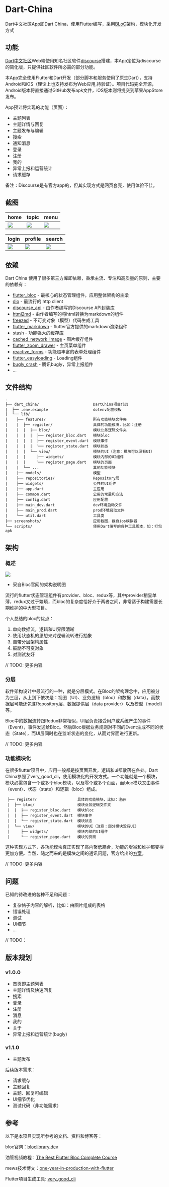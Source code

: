 # Dart-China

Dart中文社区App即Dart China，使用Flutter编写，采用[BLoC](https://bloclibrary.dev/)架构，模块化开发方式

## 功能

[Dart中文社区](https://www.dart-china.org/)Web端使用知名社区软件[discourse](https://www.discourse.org/)搭建，本App定位为discourse的简化版，只提供社区软件所必需的部分功能。

本App完全使用Flutter和Dart开发（部分脚本和服务使用了原生Dart），支持Android和iOS（理论上也支持发布为Web应用,待验证）。项目代码完全开源，Android版本将直接通过GitHub发布apk文件，iOS版本则将提交到苹果AppStore发布。

App预计将实现的功能（页面）：

  * 主题列表
  * 主题详情与回复
  * 主题发布与编辑
  * 搜索
  * 通知消息
  * 登录
  * 注册
  * 我的
  * 异常上报和运营统计
  * 请求缓存

备注：Discourse是有官方app的，但其实现方式是网页套壳，使用体验不佳。

## 截图

| home | topic | menu |
| ------------- | ------------- | ------------- |
| <img src="https://raw.github.com/jarontai/dart-china/master/screenshots/home.png">  | <img src="https://raw.github.com/jarontai/dart-china/master/screenshots/topic.png">  | <img src="https://raw.github.com/jarontai/dart-china/master/screenshots/menu.png">  |

| login | profile | search |
| ------------- | ------------- | ------------- |
| <img src="https://raw.github.com/jarontai/dart-china/master/screenshots/login.png">  | <img src="https://raw.github.com/jarontai/dart-china/master/screenshots/profile.png">  | <img src="https://raw.github.com/jarontai/dart-china/master/screenshots/search.png">  |


## 依赖

Dart China 使用了很多第三方库即依赖，秉承主流、专注和高质量的原则，主要的依赖有：

* [flutter_bloc](https://pub.dev/packages/flutter_bloc) - 最核心的状态管理组件，应用整体架构的主梁
* [dio](https://pub.dev/packages/dio) - 最流行的 http client
* [discourse_api](https://github.com/jarontai/discourse_api) - 由作者编写的Discourse API封装库
* [html2md](https://github.com/jarontai/html2md) - 由作者编写的将html转换为markdown的组件
* [freezed](https://pub.dev/packages/freezed) - 不可变对象（模型）代码生成工具
* [flutter_markdown](https://pub.dev/packages/flutter_markdown) - flutter官方提供的markdown渲染组件
* [stash](https://pub.dev/packages/stash) - 功能强大的缓存库
* [cached_network_image](https://pub.dev/packages/cached_network_image) - 图片缓存组件
* [flutter_zoom_drawer](https://pub.dev/packages/flutter_zoom_drawer) - 主页菜单组件
* [reactive_forms](https://pub.dev/packages/reactive_forms) - 功能超丰富的表单处理组件
* [flutter_easyloading](https://pub.dev/packages/flutter_easyloading) - Loading组件
* [bugly_crash](https://pub.dev/packages/bugly_crash) - 腾讯bugly，异常上报组件
* ...

## 文件结构

    .
    ├── dart_china/                        DartChina项目代码
    |  ├── .env.example                    dotenv配置模板
    |  └── lib/                
    |    ├── features/                     所有功能模块文件夹
    |    |  ├── register/                  具体的功能模块，比如：注册
    |    |  |  ├── bloc/                   模块业务逻辑文件夹
    |    |  |  |  ├── register_bloc.dart   模块bloc
    |    |  |  |  ├── register_event.dart  模块事件
    |    |  |  |  └── register_state.dart  模块状态
    |    |  |  └── view/                   模块的UI（注意：模块可以没有UI）
    |    |  |     ├── widgets/             模块内部的UI组件
    |    |  |     └── register_page.dart   模块的页面
    |    |  └── ...                        其他功能模块
    |    ├── models/                       模型
    |    ├── repositories/                 Repository层
    |    ├── widgets/                      公共的UI组件
    |    ├── app.dart                      主应用
    |    ├── common.dart                   公用的常量和方法
    |    ├── config.dart                   应用配置
    |    ├── main_dev.dart                 dev环境启动文件
    |    ├── main_prod.dart                prod环境启动文件
    |    └── util.dart                     工具类
    ├── screenshots/                       应用截图，截自ios模拟器
    └── scripts/                           使用Dart编写的各种工具脚本，如：打包apk


## 架构

### 概述

<img src="https://raw.github.com/jarontai/dart-china/master/docs/bloc_architecture_full.png">

* 采自Bloc官网的架构说明图

流行的flutter状态管理组件有provider、bloc、redux等，其中provider稍显单薄，redux又过于繁琐，而bloc的复杂度恰好介于两者之间，非常适于构建需要长期维护的中大型项目。

个人总结的bloc的优点：

1. 单向数据流，逻辑和UI界限清晰
2. 使用状态机的思想来对逻辑流转进行抽象
3. 自带分层架构属性
4. 鼓励不可变对象
5. 对测试友好

// TODO: 更多内容

### 分层

软件架构设计中最流行的一种，就是分层模式。在Bloc的架构理念中，应用被分为三层，从上到下依次是：视图（UI）、业务逻辑（bloc）和数据（data）。而数据层可能还包含Repository层、数据提供层（data provider）以及模型（model）等。

Bloc中的数据流转跟Redux非常相似，UI层负责接受用户或系统产生的事件（Event），事件发送给Bloc。然后Bloc根据业务规则对不同的Event生成不同的状态（State），而UI层同时也在监听状态的变化，从而对界面进行更新。

// TODO: 更多内容

### 功能模块化

在很多flutter项目中，应用一般都是按页面开发，逻辑和ui都散落在各处。Dart China参照了very_good_cli，使用模块化的开发方式。一个功能就是一个模块，模块必需包含一个或多个bloc模块，以及零个或多个页面，而bloc模块又由事件（event）、状态（state）和逻辑（bloc）组成。

     ├── register/                  具体的功能模块，比如：注册
     |  ├── bloc/                   模块业务逻辑文件夹
     |  |  ├── register_bloc.dart   模块bloc
     |  |  ├── register_event.dart  模块事件
     |  |  └── register_state.dart  模块状态
     |  └── view/                   模块的UI（注意：部分模块没有UI）
     |     ├── widgets/             模块内部的UI组件
     |     └── register_page.dart   模块的页面

这种实现方式下，各功能模块真正实现了高内聚低耦合，功能的增减和维护都变得更加方便。当然，随之而来的是模块之间的通讯问题，官方给出的[方案](https://bloclibrary.dev/#/architecture?id=bloc-to-bloc-communication)。

// TODO: 更多内容

## 问题

已知的待改进的各种不足和问题：

  * 复杂帖子内容的解析，比如：由图片组成的表格
  * 错误处理
  * 测试
  * UI细节
  * ...

// TODO：

## 版本规划

### v1.0.0

  * 首页即主题列表
  * 主题详情及快速回复
  * 搜索
  * 登录
  * 注册
  * 消息
  * 我的
  * 关于
  * 异常上报和运营统计(bugly)

### v1.1.0

  * 主题发布

后续版本需求：

  * 请求缓存
  * 主题回复
  * 主题、回复可编辑  
  * UI细节优化
  * 测试代码（非功能需求）

## 参考

以下是本项目实现所参考的文档、资料和博客等：

bloc官网：[bloclibrary.dev](https://bloclibrary.dev/)

油管视频教程：[The Best Flutter Bloc Complete Course](https://www.youtube.com/watch?v=THCkkQ-V1-8&t=314s)

mews技术博文：[one-year-in-production-with-flutter](https://developers.mews.com/one-year-in-production-with-flutter/)

Flutter项目生成工具: [very_good_cli](https://github.com/VeryGoodOpenSource/very_good_cli)
